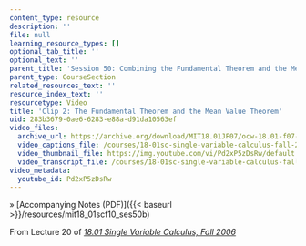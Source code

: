 ```yaml
---
content_type: resource
description: ''
file: null
learning_resource_types: []
optional_tab_title: ''
optional_text: ''
parent_title: 'Session 50: Combining the Fundamental Theorem and the Mean Value Theorem'
parent_type: CourseSection
related_resources_text: ''
resource_index_text: ''
resourcetype: Video
title: 'Clip 2: The Fundamental Theorem and the Mean Value Theorem'
uid: 283b3679-0ae6-6283-e88a-d91da10563ef
video_files:
  archive_url: https://archive.org/download/MIT18.01JF07/ocw-18.01-f07-lec20_300k.mp4
  video_captions_file: /courses/18-01sc-single-variable-calculus-fall-2010/d1b772185f8356d1bf809cf175bf85b1_Pd2xP5zDsRw.vtt
  video_thumbnail_file: https://img.youtube.com/vi/Pd2xP5zDsRw/default.jpg
  video_transcript_file: /courses/18-01sc-single-variable-calculus-fall-2010/697d5f64e30088a4776196a4ef5b19a3_Pd2xP5zDsRw.pdf
video_metadata:
  youtube_id: Pd2xP5zDsRw
---
```


» [Accompanying Notes (PDF)]({{< baseurl >}}/resources/mit18_01scf10_ses50b)

From Lecture 20 of [_18.01 Single Variable Calculus, Fall 2006_](/courses/18-01-single-variable-calculus-fall-2006/pages/video-lectures)